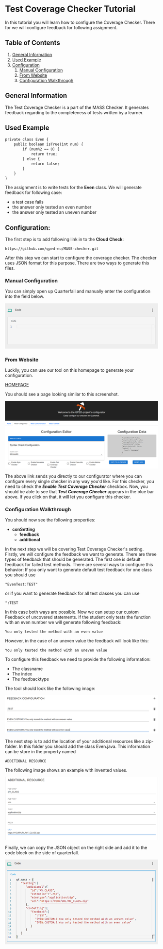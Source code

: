 # Test Coverage Checker Tutorial

In this tutorial you will learn how to configure the Coverage Checker.
There for we will configure feedback for following assignment.

## Table of Contents
1. [General Information](#coverage-general-information)
2. [Used Example](#coverage-used-example)
3. [Configuration](#coverage-configuration)
	1. [Manual Configuration](#coverage-manually)
	2. [From Website](#coverage-from-website)
	3. [Configuration Walkthrough](#coverage-configuration-walkthrough)

## <a id="coverage-general-information"></a>General Information
The Test Coverage Checker is a part of the MASS Checker.
It generates feedback regarding to the completeness of tests written by a learner.

## <a id="coverage-used-example"></a>Used Example
```
private class Even {
	public boolean isTrue(int num) {
		if (num%2 == 0) {
			return true;
		} else {
			return false;
		}
	}	
}
```

The assignment is to write tests for the **Even** class.
We will generate feedback for following case:

- a test case fails
- the answer only tested an even number
- the answer only tested an uneven number


## <a id="coverage-config"></a>Configuration:
The first step is to add following link in to the **Cloud Check**:
```
https://github.com/qped-eu/MASS-checker.git
```

After this step we can start to configure the coverage checker.
The checker uses JSON format for this purpose.
There are two ways to generate this files.

### <a id="coverage-manually"></a>Manual Configuration
You can simply open up Quarterfall and manually enter the configuration into the field below.

![Quarterfall conf.](images/cov_cloud-check-conf.png)

### <a id="coverage-from-website"></a>From Website
Luckily, you can use our tool on this homepage to generate your configuration.

[HOMEPAGE ](https://qped-eu.github.io/mass/index.html?tab=config)

You should see a page looking similar to this screenshot.

![TOOL_INDEX.](images/cov_homepage.png)

The above link sends you directly to our configurator where you can configure every single checker in any way you'd like.
For this checker, you need to check the ***Enable Test Coverage Checker*** checkbox.
Now, you should be able to see that ***Test Coverage Checker*** appears in the blue bar above.
If you click on that, it will let you configure this checker.

### <a id="coverage-configuration-walkthrough"></a>Configuration Walkthrough

You should now see the following properties:

- **conSetting**
    - **feedback**
    - **additional**


In the next step we will be covering Test Coverage Checker's setting.
Firstly, we will configure the feedback we want to generate.
There are three types of feedback that should be generated.
The first one is default feedback for failed test methods.
There are several ways to configure this behavior:
If you only want to generate default test feedback for one class you should use
```
"EvenTest:TEST" 
```
or if you want to generate feedback for all test classes you can use
```
":TEST
```
In this case both ways are possible.
Now we can setup our custom Feedback of uncovered statements.
If the student only tests the function with an even number we will generate following feedback:
```
You only tested the method with an even value
```
However, in the case of an uneven value the feedback will look like this:
```
You only tested the method with an uneven value
```
To configure this feedback we need to provide the following information:
- The classname
- The index
- The feedbacktype

The tool should look like the following image:

![feedback](images/cov_feedback.png)

The next step is to add the location of your additional resources like a zip-folder.
In this folder you should add the class Even.java.
This information can be store in the property named 

```
ADDITIONAL RESOURCE
```
The following image shows an example with invented values.

![add](images/cov_additional.png)

Finally, we can copy the JSON object on the right side and add it to the code block on the side of quarterfall.

![add](images/cov_finished.png)
